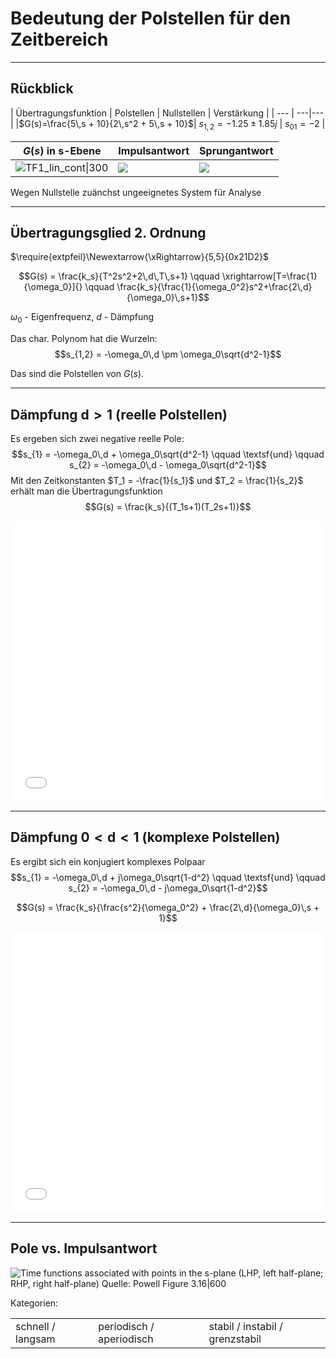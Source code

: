 Bedeutung der Polstellen für den Zeitbereich
===

---

## Rückblick

| Übertragungsfunktion | Polstellen | Nullstellen | Verstärkung |
| --- | ---|--- |
|$G(s)=\frac{5\,s + 10}{2\,s^2 + 5\,s + 10}$| $s_{1,2} = -1.25 \pm 1.85j$ | $s_{01} = -2$ |


| $G(s)$ in s-Ebene | Impulsantwort | Sprungantwort |
| -- | ---| -- |
|![TF1_lin_cont\|300](TF1_lin_cont.png)| ![](Pasted%20image%2020210310164326.png) | ![](Pasted%20image%2020210310164245.png)|

Wegen Nullstelle zuänchst ungeeignetes System für Analyse 


---

## Übertragungsglied 2. Ordnung

$\require{extpfeil}\Newextarrow{\xRightarrow}{5,5}{0x21D2}$

$$G(s) = \frac{k_s}{T^2s^2+2\,d\,T\,s+1} \qquad \xrightarrow[T=\frac{1}{\omega_0}]{} \qquad \frac{k_s}{\frac{1}{\omega_0^2}s^2+\frac{2\,d}{\omega_0}\,s+1}$$

$\omega_0$ - Eigenfrequenz, $d$ - Dämpfung

Das char. Polynom hat die Wurzeln: 
$$s_{1,2} = -\omega_0\,d \pm \omega_0\sqrt{d^2-1}$$
 
 Das sind die Polstellen von $G(s)$.
 
---

## Dämpfung $\mathsf d > 1$ (reelle Polstellen)

Es ergeben sich zwei negative reelle Pole:
$$s_{1} = -\omega_0\,d + \omega_0\sqrt{d^2-1} \qquad \textsf{und} \qquad s_{2} = -\omega_0\,d - \omega_0\sqrt{d^2-1}$$
Mit den  Zeitkonstanten $T_1 = -\frac{1}{s_1}$ und $T_2 = \frac{1}{s_2}$ erhält man die Übertragungsfunktion
$$G(s) = \frac{k_s}{(T_1s+1)(T_2s+1)}$$

<iframe  style="border:none;" src="file:///C:/Users/beck_rb/Documents/Obsidian_Zettelkasten/RT_Schulung/Resources/T12reel.html" height="450" width="100%"></iframe>

---













## Dämpfung $0<\mathsf d<1$ (komplexe Polstellen)

Es ergibt sich ein konjugiert komplexes Polpaar
$$s_{1} = -\omega_0\,d + j\omega_0\sqrt{1-d^2} \qquad \textsf{und} \qquad s_{2} = -\omega_0\,d - j\omega_0\sqrt{1-d^2}$$

$$G(s) = \frac{k_s}{\frac{s^2}{\omega_0^2} + \frac{2\,d}{\omega_0}\,s + 1}$$

<iframe  style="border:none;" src="file:///C:/Users/beck_rb/Documents/Obsidian_Zettelkasten/RT_Schulung/Resources/T12compl.html" height="450" width="100%"></iframe>













------------

## Pole vs. Impulsantwort

![Time functions  associated with points  in the s\-plane (LHP, left  half-plane; RHP, right  half-plane) Quelle: Powell Figure 3.16\|600](Pasted%20image%2020210304194402.png)

Kategorien:

| | | |
| -- | -- | -- |
| schnell / langsam | periodisch / aperiodisch | stabil / instabil / grenzstabil |






